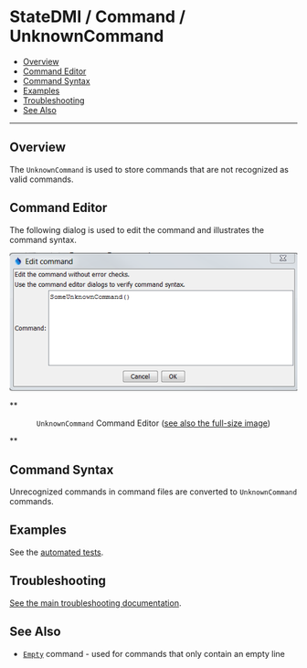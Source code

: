 # StateDMI / Command / UnknownCommand #

*   [Overview](#overview)
*   [Command Editor](#command-editor)
*   [Command Syntax](#command-syntax)
*   [Examples](#examples)
*   [Troubleshooting](#troubleshooting)
*   [See Also](#see-also)

-------------------------

## Overview ##

The `UnknownCommand` is used to store commands that are not recognized as valid commands.

## Command Editor ##

The following dialog is used to edit the command and illustrates the command syntax.

![UnknownCommand command editor](UnknownCommand.png)

**<p style="text-align: center;">
`UnknownCommand` Command Editor (<a href="../UnknownCommand.png">see also the full-size image</a>)
</p>**

## Command Syntax ##

Unrecognized commands in command files are converted to `UnknownCommand` commands.

## Examples ##

See the [automated tests](https://github.com/OpenCDSS/cdss-app-tstool-test/tree/master/test/regression/commands/general/UnknownCommand).

## Troubleshooting ##

[See the main troubleshooting documentation](../../troubleshooting/troubleshooting.md).

## See Also ##

*   [`Empty`](../Empty/Empty.md) command - used for commands that only contain an empty line
